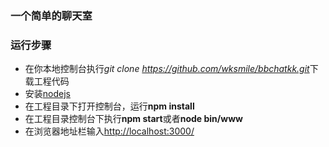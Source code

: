 ### 一个简单的聊天室

### 运行步骤

- 在你本地控制台执行<i>git clone https://github.com/wksmile/bbchatkk.git</i>下载工程代码
- 安装[nodejs](http://nodejs.cn/)
- 在工程目录下打开控制台，运行**npm install**
- 在工程目录控制台下执行**npm start**或者**node bin/www**
- 在浏览器地址栏输入[http://localhost:3000/](http://localhost:3000/)

